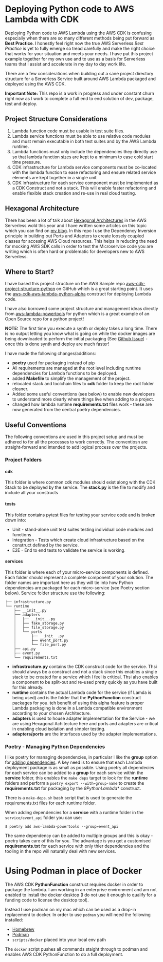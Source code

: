 # Deploying Python code to AWS Lambda with CDK

Deploying Python code to AWS Lambda using the AWS CDK is confusing especially when there are so many different methods being put forward as **Best Practice**.  I honestly feel right now the true AWS Serverless *Best Practice* is yet to fully emerge so tread carefully and make the right choice that works for your situation and meets your needs.  I have put this project example together for my own use and to use as a basis for Serverless teams that I assist and accelerate in my day to day work life.

There are a few considerations when building out a sane project directory structure for a Serverless Service built around AWS Lambda packaged and deployed using the AWS CDK.

**Important Note:** This repo is a work in progress and under constant churn right now as I work to complete a full end to end solution of dev, package, test and deploy.

## Project Structure Considerations

1. Lambda function code must be usable in test suite files.
2. Lambda service functions must be able to use relative code modules and must remain executable in both test suites and by the AWS Lambda runtime.
3. Lambda functions must only include the dependencies they directly use so that lambda function sizes are kept to a minimum to ease cold start time pressure.
4. CDK infrastructure for Lambda service components must be co-located with the lambda function to ease refactoring and ensure related service elements are kept together in a single unit
5. CDK Infrastructure for each service component must be implemented as a CDK Construct and not a stack.  This will enable faster refactoring and enable flexible stack creation and re-use in real cloud testing.


## Hexagonal Architecture

There has been a lot of talk about [Hexagonal Architectures](https://alistair.cockburn.us/hexagonal-architecture/) in the AWS Serverless wold this year and I have written some articles on this topic which you can find on [my blog](https://blog.walmsles.io).  In this repo I use the Dependency Inversion principle in building out Ports and Adapters to create loosely coupled classes for accesing AWS Cloud resources.  This helps in reducing the need for mocking AWS SDK calls in order to test the Microservice code you are writing which is often hard or problematic for developers new to AWS Serverless.

## Where to Start?

I have based this project structure on the AWS Sample repo [aws-cdk-project-structure-python](https://github.com/aws-samples/aws-cdk-project-structure-python) on GitHub which is a great starting point.  It uses the [aws-cdk-aws-lambda-python-alpha](https://docs.aws.amazon.com/cdk/api/v2/python/aws_cdk.aws_lambda_python_alpha.html) construct for deploying Lambda code.

I have also borrowed some project structure and management ideas directly from [aws-lambda-powertools](https://github.com/awslabs/aws-lambda-powertools-python) for python which is a great example of an Open Source repo for a python project!

**NOTE:** The first time you execute a synth or deploy takes a long time. There is no output letting you know what is going on while the docker images are being downloaded to perform the initial packaging (See [Github Issue](https://github.com/aws/aws-cdk/issues/20390)) - once this is done synth and deploy are much faster!

I have made the following changes/additions:

- **poetry** used for packaging instead of pip
- All requirements are managed at the root level including runtime dependencies for Lambda functions to be deployed.
- added **Makefile** to simplify the management of the project.
- relocated stack and toolchain files to **cdk** folder to keep the root folder cleaner.
- Added some useful conventions (see below) to enable new developers to understand more clearly where things live when adding to a project.
- changed how lambda runtime **requirements.txt** files work - these are now generated from the central poetry dependencies.

## Useful Conventions

The following conventions are used in this project setup and must be adhered to for all the processes to work correctly.  The conventiosn are straight-forward and intended to add logical process over the projects.

### Project Folders

#### cdk

This folder is where common cdk modules should exist along with the CDK Stack to be deployed by the service.  The **stack.py** is the file to modify and include all your constructs

#### tests

This folder contains pytest files for testing your service code and is broken down into:

- Unit - stand-alone unit test suites testing individual code modules and functions
- Integration - Tests which create cloud infrastructure based on the construct defined by the service.
- E2E - End to end tests to validate the service is working.

#### services

This folder is where each of your micro-service components is defined.  Each folder should represent a complete component of your solution.  The folder names are important here as they will tie into how Python dependencies are packaged for each micro-service (see Poetry section below).  Service folder structure use the following:

```
├── infrastructure.py
└── runtime
    ├── __init__.py
    ├── adapters
    │   ├── __init__.py
    │   ├── fake_storage.py
    │   ├── file_storage.py
    │   └── ports
    │       ├── __init__.py
    │       ├── event_port.py
    │       └── file_port.py
    ├── api.py
    ├── event.py
    └── requirements.txt
```
- **infrastructure.py** contains the CDK construct code for the service.  Thsi should always be a construct and not a stack since this enables a single stack to be created for a service which I feel is critical.  Thsi also enables a component to be split-out and re-used pretty quickly as you have built for this already.
- **runtime** contains the actual Lambda code for the service (if Lamda is being used) and is the folder that the **PythonFunction** construct packages for you.  teh benefit of using this alpha feature is proper Lambda packaging is done in a Lambda compatible environment according to your chosen Architecture.
- **adapters** is used to house adapter implementation for the Service - we are using Hexagonal Achitecture here and ports and adapters are critical in enabling cloud isolation and simpler testing.
- **adapters/ports** are the interfaces used by the adapter implementations.

### Poetry - Managing Python Dependencies

I like poetry for managing dependencies, in particular I like the **group** option for [adding dependencies](https://python-poetry.org/docs/cli/#add).  A key need is to ensure that each Lambda deployment package is as small as possible.  Using poetry all dependecies for each service can be added to a **group** for each service within the **service** folder, this enables the `make deps` target to look for the **runtime** folders and perform a `poetry export --with=group-name` to create the **requirements.txt** for packaging by the *8PythonLambda** construct.

There is a `make-deps.sh` bash script that is used to generate the requirements.txt files for each runtime folder.

When adding dependencies for a **service** with a runtime folder in the `service/event_api` folder you can use:

```
$ poetry add aws-lambda-powertools --group=event_api
```

The same dependency can be added to multiple groups and this is okay - poetry takes care of this for you.  The advantage is you get a customised **requirements.txt** for each service with only thier dependencies and the tooling in the repo will naturally deal with new services.



# Using Podman in place of Docker

The AWS CDK **PythonFunction** construct requires docker in order to package the lambda.  I am working in an enterprise environment and am not enabled to install the docker desktop (I do not use it enough to qualify for a funding code to license the desktop tool).

Instead I use podman on my mac which can be used as a drop-in replacement to docker.  In order to use `podman` you will need the following installed:

- [Homebrew](https://brew.sh)
- [Podman](https://podman.io)
- `scripts/docker` placed into your local env path

The `docker` script pushes all commands staight through to podman and enables AWS CDK PythonFunction to do a full deployment.
